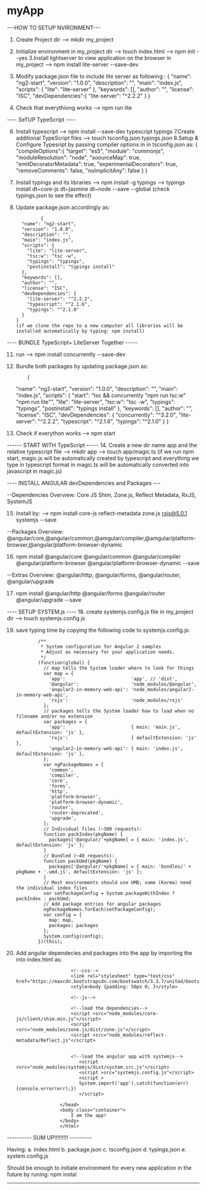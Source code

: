 # myApp


---HOW TO SETUP NVIRONMENT---

1. Create Project dir --> mkdir my_project
2. Initialize environment in my_project dir --> touch index.html
                                            --> npm init --yes
3.Install lightserver to view application on the browser in my_project   --> npm install lite-server --save-dev
4. Modify package.json file to include lite server as following :
           {
          "name": "ng2-start",
          "version": "1.0.0",
          "description": "",
          "main": "index.js",
          "scripts": {
            "lite": "lite-server"
          },
          "keywords": [],
          "author": "",
          "license": "ISC",
          "devDependencies":{
            "lite-server": "^2.2.2"
          }
        }

5. Check that everythiong works         --> npm run lite

----    SeTUP TypeScript   ----


6. Install typescript                   --> npm install --save-dev typescript typings
7.Create additional TypeScript files    --> touch tsconfig.json typings.json
8.Setup & Configure Typesript by passing compiler options in in tsconfig.json as:
            {
    "compileOptions":{
        "target": "es5",
        "module": "commonjs",
        "moduleResolution": "node",
        "soourceMap": true,
        "emitDecoratorMetadata": true,
        "experimentalDecorators": true,
        "removeComments": false,
        "noImplicitAny": false
    }
}

9. Install typings and its libraries    --> npm install -g typings
                                        --> typings install dt~core-js dt~jasmine dt~node --save --global
                                        (check typings.json to see the effect)
10. Update package.json accordingly as:

                 {
          "name": "ng2-start",
          "version": "1.0.0",
          "description": "",
          "main": "index.js",
          "scripts": {
            "lite": "lite-server",
            "tsc:w": "tsc -w",
            "typings": "typings",
            "postinstall": "typings install"
          },
          "keywords": [],
          "author": "",
          "license": "ISC",
          "devDependencies": {
            "lite-server": "^2.2.2",
            "typescript": "^2.1.6",
            "typings": "^2.1.0"
          }
        }
        (if we clone the repo to a new computer all libraries will be installed automatically by typing: npm install)

----    BUNDLE TypeScript+ LiteServer Together    -----

11. run                              -->    npm install concurrently --save-dev
12. Bundle both packages by updating package.json as:

            {
      "name": "ng2-start",
      "version": "1.0.0",
      "description": "",
      "main": "index.js",
      "scripts": {
        "start": "tsc && concurrently \"npm run tsc:w\" \"npm run lite\"",
        "lite": "lite-server",
        "tsc:w": "tsc -w",
        "typings": "typings",
        "postinstall": "typings install"
      },
      "keywords": [],
      "author": "",
      "license": "ISC",
      "devDependencies": {
        "concurrently": "^3.2.0",
        "lite-server": "^2.2.2",
        "typescript": "^2.1.6",
        "typings": "^2.1.0"
      }
    }

13. Check if everython works        --> npm start


------  START WITH TypeScript  -----
14. Create a new dir name app and the relative typescript file       --> mkdir app
           --> touch app/magic.ts
           (if we run npm start, magic.js will be automatically created by typescript and everything we type in typescript format in magic.ts will be automatically converted into javascript in magic.js)

----    INSTALL ANGULAR devDependencies and Packages  ---

--Dependencies
Overview: Core JS Shim, Zone.js, Reflect Metadata, RxJS, SystemJS

15. Install by:     --> npm install core-js reflect-metadata zone.js rxjs@5.0.1 systemjs --save

--Packages
Overview: @angular/core,@angular/common,@amgular/compiler,@amgular/platform-browser,@angular/platform-browser-dynamic

16. npm install @angular/core @angular/common @angular/compiler @angular/platform-browser @angular/platform-browser-dynamic --save

--Extras
Overview: @angular/http, @angular/forms, @angular/router, @angular/upgrade

17. npm install @angular/http @angular/forms @angular/router @angular/upgrade --save

----    SETUP SYSTEM.js  ----
18. create systemjs.config.js file in my_project dir     --> touch systemjs.config.js

19. save typing time by copying the following code to systemjs.config.js:

                /**
                 * System configuration for Angular 2 samples
                 * Adjust as necessary for your application needs.
                 */
                (function(global) {
                  // map tells the System loader where to look for things
                  var map = {
                    'app':                        'app', // 'dist',
                    '@angular':                   'node_modules/@angular',
                    'angular2-in-memory-web-api': 'node_modules/angular2-in-memory-web-api',
                    'rxjs':                       'node_modules/rxjs'
                  };
                  // packages tells the System loader how to load when no filename and/or no extension
                  var packages = {
                    'app':                        { main: 'main.js',  defaultExtension: 'js' },
                    'rxjs':                       { defaultExtension: 'js' },
                    'angular2-in-memory-web-api': { main: 'index.js', defaultExtension: 'js' },
                  };
                  var ngPackageNames = [
                    'common',
                    'compiler',
                    'core',
                    'forms',
                    'http',
                    'platform-browser',
                    'platform-browser-dynamic',
                    'router',
                    'router-deprecated',
                    'upgrade',
                  ];
                  // Individual files (~300 requests):
                  function packIndex(pkgName) {
                    packages['@angular/'+pkgName] = { main: 'index.js', defaultExtension: 'js' };
                  }
                  // Bundled (~40 requests):
                  function packUmd(pkgName) {
                    packages['@angular/'+pkgName] = { main: 'bundles/' + pkgName + '.umd.js', defaultExtension: 'js' };
                  }
                  // Most environments should use UMD; some (Karma) need the individual index files
                  var setPackageConfig = System.packageWithIndex ? packIndex : packUmd;
                  // Add package entries for angular packages
                  ngPackageNames.forEach(setPackageConfig);
                  var config = {
                    map: map,
                    packages: packages
                  };
                  System.config(config);
                })(this);

20. Add angular dependecies and packages into the app by importing the into index.html as:    
                              <!DOCTYPE html >
                        <html lang="eng">
                        <head>
                            <meta charset = "UTF-8">
                            <title>My Angular 2 App</title>

                            <!--css-->
                            <link rel="stylesheet" type="text/css" href="https://maxcdn.bootstrapcdn.com/bootswatch/3.3.7/united/bootstrap.min.css">
                            <style>body {padding: 50px 0; }</style>  
                           
                            <!--js-->

                            <!--load the dependencies-->
                            <script >src="node_modules/core-js/client/shim.min.js"</script>
                            <script >src="node_modules/zone.js/dist/zone.js"</script>
                            <script >src="node_modules/reflect-metadata/Reflect.js"</script>


                            <!--load the angular app with systemjs-->
                               <script >src="node_modules/systemjs/dist/system.src.js"</script>
                               <script >src="systemjs.config.js"</script>
                               <script >
                               System.import('app').catch(function(err){console.error(err);})
                               </script>

                        </head>
                        <body class="container">
                            I am the app!
                        </body>
                        </html>

----------  SUM UP!!!!!!!!! ---------

Having:
a. index.html
b. package.json
c. tsconfig.json
d. typings.json
e. system.config.js

Should be enough to initiate environment for every new application in the future by runing:  npm instal

---------------------------------------------
